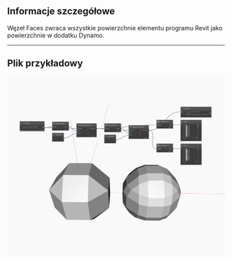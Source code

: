 ## Informacje szczegółowe
Węzeł Faces zwraca wszystkie powierzchnie elementu programu Revit jako powierzchnie w dodatku Dynamo.
___
## Plik przykładowy

![Faces](./Autodesk.DesignScript.Geometry.Topology.Faces_img.jpg)

